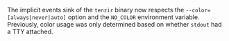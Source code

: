 The implicit events sink of the `tenzir` binary now respects the
`--color=[always|never|auto]` option and the `NO_COLOR` environment variable.
Previously, color usage was only determined based on whether `stdout` had a TTY
attached.
